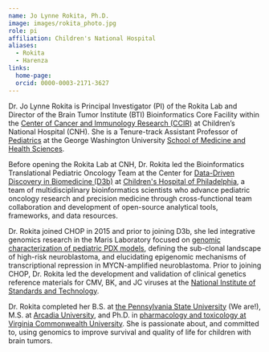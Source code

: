 ```yaml
---
name: Jo Lynne Rokita, Ph.D.
image: images/rokita_photo.jpg
role: pi
affiliation: Children's National Hospital
aliases:
  - Rokita
  - Harenza
links:
  home-page: 
  orcid: 0000-0003-2171-3627
---
```


Dr. Jo Lynne Rokita is Principal Investigator (PI) of the Rokita Lab and Director of the Brain Tumor Institute (BTI) Bioinformatics Core Facility within the [Center of Cancer and Immunology Research (CCIR)](https://research.childrensnational.org/center-for-cancer-and-immunology) at Children’s National Hospital (CNH). She is a Tenure-track Assistant Professor of [Pediatrics](https://pediatrics.smhs.gwu.edu/) at the George Washington University [School of Medicine and Health Sciences](https://smhs.gwu.edu/).

Before opening the Rokita Lab at CNH, Dr. Rokita led the Bioinformatics Translational Pediatric Oncology Team at the Center for [Data-Driven Discovery in Biomedicine (D3b)](https://d3b.center/) at [Children's Hospital of Philadelphia](https://www.chop.edu/), a team of multidisciplinary bioinformatics scientists who advance pediatric oncology research and precision medicine through cross-functional team collaboration and development of open-source analytical tools, frameworks, and data resources. 

Dr. Rokita joined CHOP in 2015 and prior to joining D3b, she led integrative genomics research in the Maris Laboratory focused on [genomic characterization of pediatric PDX models](https://pubmed.ncbi.nlm.nih.gov/31693904/), defining the sub-clonal landscape of high-risk neuroblastoma, and elucidating epigenomic mechanisms of transcriptional repression in MYCN-amplified neuroblastoma. 
Prior to joining CHOP, Dr. Rokita led the development and validation of clinical genetics reference materials for CMV, BK, and JC viruses at the [National Institute of Standards and Technology](https://www.nist.gov/).

Dr. Rokita completed her B.S. at [the Pennsylvania State University](https://www.psu.edu/) (We are!), M.S. at [Arcadia University](https://www.arcadia.edu/), and Ph.D. in [pharmacology and toxicology at Virginia Commonwealth University](https://pharmtox.vcu.edu/). 
She is passionate about, and committed to, using genomics to improve survival and quality of life for children with brain tumors.